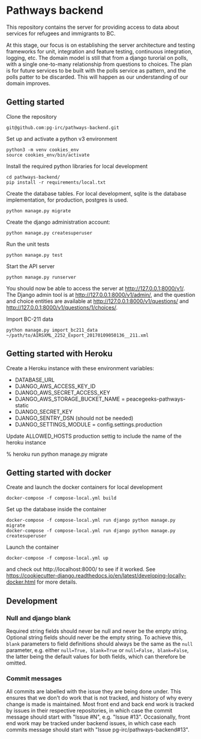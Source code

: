 # Pathways backend

This repository contains the server for providing access to data about services for refugees and immigrants to BC.

At this stage, our focus is on establishing the server architecture and testing frameworks for unit, integration and feature testing, continuous integration, logging, etc. The domain model is still that from a django turorial on polls, with a single one-to-many relationship from questions to choices. The plan is for future services to be built with the polls service as pattern, and the polls patter to be discarded. This will happen as our understanding of our domain improves.

## Getting started

Clone the repository

```
git@github.com:pg-irc/pathways-backend.git
```

Set up and activate a python v3 environment

```
python3 -m venv cookies_env
source cookies_env/bin/activate
```

Install the required python libraries for local development

```
cd pathways-backend/
pip install -r requirements/local.txt
```

Create the database tables. For local development, sqlite is the database implementation, for production, postgres is used.

```
python manage.py migrate
```

Create the django administration account:

```
python manage.py createsuperuser
```

Run the unit tests

```
python manage.py test
```

Start the API server

```
python manage.py runserver
```

You should now be able to access the server at http://127.0.0.1:8000/v1/. The Django admin tool is at http://127.0.0.1:8000/v1/admin/, and the question and choice entities are available at http://127.0.0.1:8000/v1/questions/ and http://127.0.0.1:8000/v1/questions/1/choices/.

Import BC-211 data

```
python manage.py import_bc211_data ~/path/to/AIRSXML_2252_Export_20170109050136__211.xml

```

## Getting started with Heroku

Create a Heroku instance with these environment variables:

* DATABASE_URL
* DJANGO_AWS_ACCESS_KEY_ID
* DJANGO_AWS_SECRET_ACCESS_KEY
* DJANGO_AWS_STORAGE_BUCKET_NAME = peacegeeks-pathways-static
* DJANGO_SECRET_KEY
* DJANGO_SENTRY_DSN (should not be needed)
* DJANGO_SETTINGS_MODULE = config.settings.production

Update ALLOWED_HOSTS production settig to include the name of the heroku instance

% heroku run python manage.py migrate

## Getting started with docker

Create and launch the docker containers for local development

```
docker-compose -f compose-local.yml build
```

Set up the database inside the container


```
docker-compose -f compose-local.yml run django python manage.py migrate
docker-compose -f compose-local.yml run django python manage.py createsuperuser
```

Launch the container


```
docker-compose -f compose-local.yml up
```

and check out http://localhost:8000/ to see if it worked. See https://cookiecutter-django.readthedocs.io/en/latest/developing-locally-docker.html for more details.

## Development

### Null and django blank

Required string fields should never be null and never be the empty string. Optional string fields should never be the empty string. To achieve this, `blank` parameters to field definitions should always be the same as the `null` parameter, e.g. either `null=True, blank=True` or `null=False, blank=False`, the latter being the default values for both fields, which can therefore be omitted.

### Commit messages

All commits are labelled with the issue they are being done under. This ensures that we don't do work that is not tracked, and history of why every change is made is maintained. Most front end and back end work is tracked by issues in their respective repositories, in which case the commit message should start with "Issue #N", e.g. "Issue #13". Occasionally, front end work may be tracked under backend issues, in which case each commits message should start with "Issue pg-irc/pathways-backend#13".
